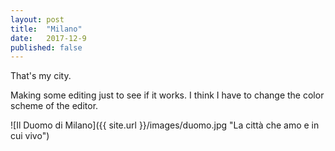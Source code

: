 ```yaml
---
layout: post
title:  "Milano"
date:   2017-12-9
published: false
---
```


That's my city.

Making some editing just to see if it works. I think I have to change the color scheme of the editor.

![Il Duomo di Milano]({{ site.url }}/images/duomo.jpg "La città che amo e in cui vivo")
